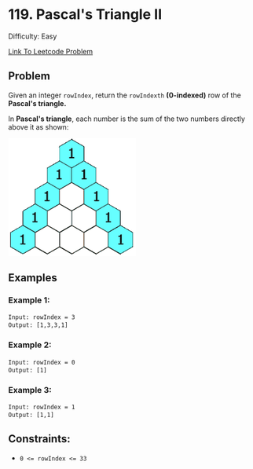 # 119. Pascal's Triangle II
Difficulty: Easy

[Link To Leetcode Problem](https://leetcode.com/problems/pascals-triangle-ii/)

## Problem
Given an integer `rowIndex`, return the `rowIndexth` **(0-indexed)** row of the **Pascal's triangle.**

In **Pascal's triangle**, each number is the sum of the two numbers directly above it as shown:

![PascalTriangleAnimated](./PascalTriangleAnimated.gif)

## Examples
### Example 1:
```
Input: rowIndex = 3
Output: [1,3,3,1]
```
### Example 2:
```
Input: rowIndex = 0
Output: [1]
```
### Example 3:
```
Input: rowIndex = 1
Output: [1,1]
```

## Constraints:
- `0 <= rowIndex <= 33`
